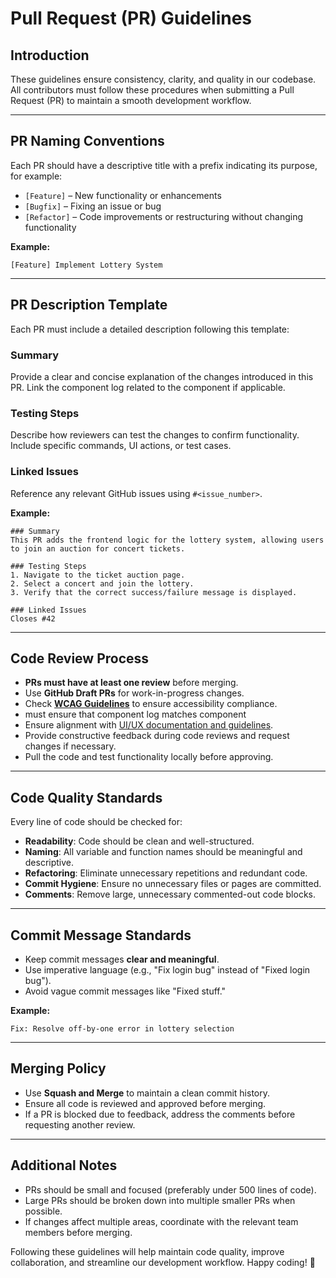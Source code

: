 # Pull Request (PR) Guidelines

## Introduction

These guidelines ensure consistency, clarity, and quality in our codebase. All contributors must follow these procedures when submitting a Pull Request (PR) to maintain a smooth development workflow.

---

## PR Naming Conventions

Each PR should have a descriptive title with a prefix indicating its purpose, for example:

- `[Feature]` – New functionality or enhancements
- `[Bugfix]` – Fixing an issue or bug
- `[Refactor]` – Code improvements or restructuring without changing functionality

**Example:**

```
[Feature] Implement Lottery System
```

---

## PR Description Template

Each PR must include a detailed description following this template:

### Summary

Provide a clear and concise explanation of the changes introduced in this PR. Link the component log related to the component if applicable. 

### Testing Steps

Describe how reviewers can test the changes to confirm functionality. Include specific commands, UI actions, or test cases.

### Linked Issues

Reference any relevant GitHub issues using `#<issue_number>`.

**Example:**

```
### Summary
This PR adds the frontend logic for the lottery system, allowing users to join an auction for concert tickets.

### Testing Steps
1. Navigate to the ticket auction page.
2. Select a concert and join the lottery.
3. Verify that the correct success/failure message is displayed.

### Linked Issues
Closes #42
```

---

## Code Review Process

- **PRs must have at least one review** before merging.
- Use **GitHub Draft PRs** for work-in-progress changes.
- Check [**WCAG Guidelines**](https://www.w3.org/WAI/standards-guidelines/wcag/) to ensure accessibility compliance.
- must ensure that component log matches component
- Ensure alignment with [UI/UX documentation and guidelines](https://docs.google.com/document/d/1_J5CZ9UGx26D9iKI9BAy4rDhURhgG3cJYbnShedbc1g/edit?tab=t.0).
- Provide constructive feedback during code reviews and request changes if necessary.
- Pull the code and test functionality locally before approving.

---

## Code Quality Standards

Every line of code should be checked for:

- **Readability**: Code should be clean and well-structured.
- **Naming**: All variable and function names should be meaningful and descriptive.
- **Refactoring**: Eliminate unnecessary repetitions and redundant code.
- **Commit Hygiene**: Ensure no unnecessary files or pages are committed.
- **Comments**: Remove large, unnecessary commented-out code blocks.

---

## Commit Message Standards

- Keep commit messages **clear and meaningful**.
- Use imperative language (e.g., "Fix login bug" instead of "Fixed login bug").
- Avoid vague commit messages like "Fixed stuff."

**Example:**

```
Fix: Resolve off-by-one error in lottery selection
```

---

## Merging Policy

- Use **Squash and Merge** to maintain a clean commit history.
- Ensure all code is reviewed and approved before merging.
- If a PR is blocked due to feedback, address the comments before requesting another review.

---

## Additional Notes

- PRs should be small and focused (preferably under 500 lines of code).
- Large PRs should be broken down into multiple smaller PRs when possible.
- If changes affect multiple areas, coordinate with the relevant team members before merging.

Following these guidelines will help maintain code quality, improve collaboration, and streamline our development workflow. Happy coding! 🚀


